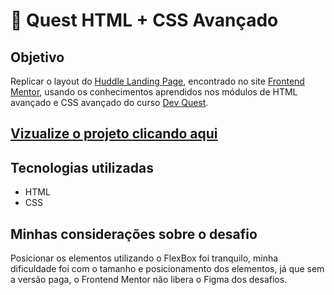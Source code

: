 # 📄 Quest HTML + CSS Avançado

## Objetivo

Replicar o layout do [Huddle Landing Page](https://www.frontendmentor.io/challenges/huddle-landing-page-with-a-single-introductory-section-B_2Wvxgi0), encontrado no site [Frontend Mentor](https://www.frontendmentor.io/), usando os conhecimentos aprendidos nos módulos de HTML avançado e CSS avançado do curso [Dev Quest](https://dev-em-dobro.ticto.club/signin).

## [Vizualize o projeto clicando aqui](https://github.com/YudiYamada/huddle-landing-page-with-single-introductory-section-master) ##

## Tecnologias utilizadas

* HTML
* CSS

## Minhas considerações sobre o desafio

Posicionar os elementos utilizando o FlexBox foi tranquilo, minha dificuldade foi com o tamanho e posicionamento dos elementos, já que sem a versão paga, o Frontend Mentor não libera o Figma dos desafios.
